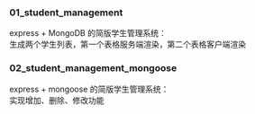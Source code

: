 ### 01_student_management
express + MongoDB 的简版学生管理系统：<br>
生成两个学生列表，第一个表格服务端渲染，第二个表格客户端渲染

### 02_student_management_mongoose
express +  mongoose 的简版学生管理系统：<br>
实现增加、删除、修改功能
